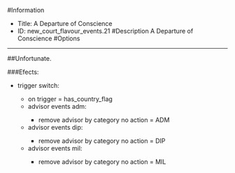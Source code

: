 #Information
 - Title: A Departure of Conscience
 - ID: new_court_flavour_events.21
#Description
A Departure of Conscience
#Options

___
##Unfortunate.

###Efects:<ul><li>trigger switch:</li><ul><li>on trigger = has_country_flag</li><li>advisor events adm:</li><ul><li>remove advisor by category no action = ADM</li></ul><li>advisor events dip:</li><ul><li>remove advisor by category no action = DIP</li></ul><li>advisor events mil:</li><ul><li>remove advisor by category no action = MIL</li></ul></ul></ul>
